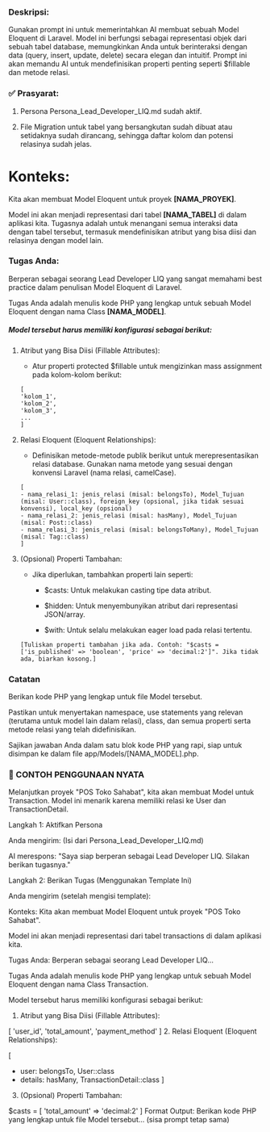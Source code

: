 ### Deskripsi:
Gunakan prompt ini untuk memerintahkan AI membuat sebuah Model Eloquent di Laravel. Model ini berfungsi sebagai representasi objek dari sebuah tabel database, memungkinkan Anda untuk berinteraksi dengan data (query, insert, update, delete) secara elegan dan intuitif. Prompt ini akan memandu AI untuk mendefinisikan properti penting seperti $fillable dan metode relasi.

### ✅ Prasyarat:
1. Persona Persona_Lead_Developer_LIQ.md sudah aktif.

2. File Migration untuk tabel yang bersangkutan sudah dibuat atau setidaknya sudah dirancang, sehingga daftar kolom dan potensi relasinya sudah jelas. 

# Konteks:
Kita akan membuat Model Eloquent untuk proyek **[NAMA_PROYEK]**.

Model ini akan menjadi representasi dari tabel **[NAMA_TABEL]** di dalam aplikasi kita. Tugasnya adalah untuk menangani semua interaksi data dengan tabel tersebut, termasuk mendefinisikan atribut yang bisa diisi dan relasinya dengan model lain.

### Tugas Anda:
Berperan sebagai seorang Lead Developer LIQ yang sangat memahami best practice dalam penulisan Model Eloquent di Laravel.

Tugas Anda adalah menulis kode PHP yang lengkap untuk sebuah Model Eloquent dengan nama Class **[NAMA_MODEL]**.

##### Model tersebut harus memiliki konfigurasi sebagai berikut:

1. Atribut yang Bisa Diisi (Fillable Attributes):
    - Atur properti protected $fillable untuk mengizinkan mass assignment pada kolom-kolom berikut:
    ```   
    [
    'kolom_1',
    'kolom_2',
    'kolom_3',
    ...
    ] 
    ```

2. Relasi Eloquent (Eloquent Relationships):
    -  Definisikan metode-metode publik berikut untuk merepresentasikan relasi database. Gunakan nama metode yang sesuai dengan konvensi Laravel (nama relasi, camelCase).

    ```
    [
    - nama_relasi_1: jenis_relasi (misal: belongsTo), Model_Tujuan (misal: User::class), foreign_key (opsional, jika tidak sesuai konvensi), local_key (opsional)
    - nama_relasi_2: jenis_relasi (misal: hasMany), Model_Tujuan (misal: Post::class)
    - nama_relasi_3: jenis_relasi (misal: belongsToMany), Model_Tujuan (misal: Tag::class)
    ]
    ```

3. (Opsional) Properti Tambahan:

    - Jika diperlukan, tambahkan properti lain seperti:

        - $casts: Untuk melakukan casting tipe data atribut.

        - $hidden: Untuk menyembunyikan atribut dari representasi JSON/array.

        - $with: Untuk selalu melakukan eager load pada relasi tertentu.
        
        

     ``[Tuliskan properti tambahan jika ada. Contoh: "$casts = ['is_published' => 'boolean', 'price' => 'decimal:2']". Jika tidak ada, biarkan kosong.]``

### Catatan 
Berikan kode PHP yang lengkap untuk file Model tersebut.

Pastikan untuk menyertakan namespace, use statements yang relevan (terutama untuk model lain dalam relasi), class, dan semua properti serta metode relasi yang telah didefinisikan.

Sajikan jawaban Anda dalam satu blok kode PHP yang rapi, siap untuk disimpan ke dalam file app/Models/[NAMA_MODEL].php.



### 🚀 CONTOH PENGGUNAAN NYATA
Melanjutkan proyek "POS Toko Sahabat", kita akan membuat Model untuk Transaction. Model ini menarik karena memiliki relasi ke User dan TransactionDetail.

Langkah 1: Aktifkan Persona

Anda mengirim:
(Isi dari Persona_Lead_Developer_LIQ.md)

AI merespons:
"Saya siap berperan sebagai Lead Developer LIQ. Silakan berikan tugasnya."

Langkah 2: Berikan Tugas (Menggunakan Template Ini)

Anda mengirim (setelah mengisi template):

Konteks:
Kita akan membuat Model Eloquent untuk proyek "POS Toko Sahabat".

Model ini akan menjadi representasi dari tabel transactions di dalam aplikasi kita.

Tugas Anda:
Berperan sebagai seorang Lead Developer LIQ...

Tugas Anda adalah menulis kode PHP yang lengkap untuk sebuah Model Eloquent dengan nama Class Transaction.

Model tersebut harus memiliki konfigurasi sebagai berikut:

1. Atribut yang Bisa Diisi (Fillable Attributes):

[
'user_id',
'total_amount',
'payment_method'
]
2. Relasi Eloquent (Eloquent Relationships):

[
- user: belongsTo, User::class
- details: hasMany, TransactionDetail::class
]
3. (Opsional) Properti Tambahan:

$casts = [
    'total_amount' => 'decimal:2'
]
Format Output:
Berikan kode PHP yang lengkap untuk file Model tersebut...
(sisa prompt tetap sama)